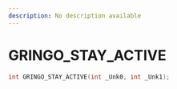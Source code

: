 ```yaml
---
description: No description available 
---
```


# GRINGO_STAY_ACTIVE

```cpp
int GRINGO_STAY_ACTIVE(int _Unk0, int _Unk1);
```
